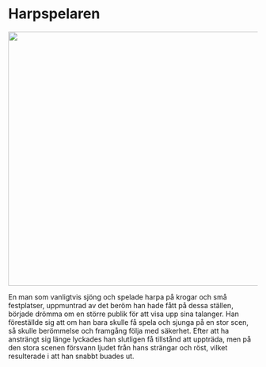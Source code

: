 # Harpspelaren

<img src="img/avif/10.png" width="512">

En man som vanligtvis sjöng och spelade harpa på krogar och små festplatser, uppmuntrad av det beröm han hade fått på dessa ställen, började drömma om en större publik för att visa upp sina talanger. Han föreställde sig att om han bara skulle få spela och sjunga på en stor scen, så skulle berömmelse och framgång följa med säkerhet. Efter att ha ansträngt sig länge lyckades han slutligen få tillstånd att uppträda, men på den stora scenen försvann ljudet från hans strängar och röst, vilket resulterade i att han snabbt buades ut.
